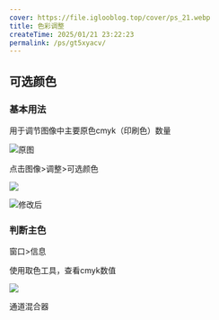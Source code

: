 ```yaml
---
cover: https://file.iglooblog.top/cover/ps_21.webp
title: 色彩调整
createTime: 2025/01/21 23:22:23
permalink: /ps/gt5xyacv/
---
```

## 可选颜色

### 基本用法

用于调节图像中主要原色cmyk（印刷色）数量

![原图](https://file.iglooblog.top/ps/%E6%88%AA%E5%B1%8F2024-10-19%2017.32.10.png)

点击图像>调整>可选颜色

![](https://file.iglooblog.top/ps/%E6%88%AA%E5%B1%8F2024-10-19%2017.34.16.png)

![修改后](https://file.iglooblog.top/ps/%E6%88%AA%E5%B1%8F2024-10-19%2017.34.32.png)

### 判断主色

窗口>信息

使用取色工具，查看cmyk数值

![](https://file.iglooblog.top/ps/PixPin_2024-10-19_17-38-21.webp)

通道混合器